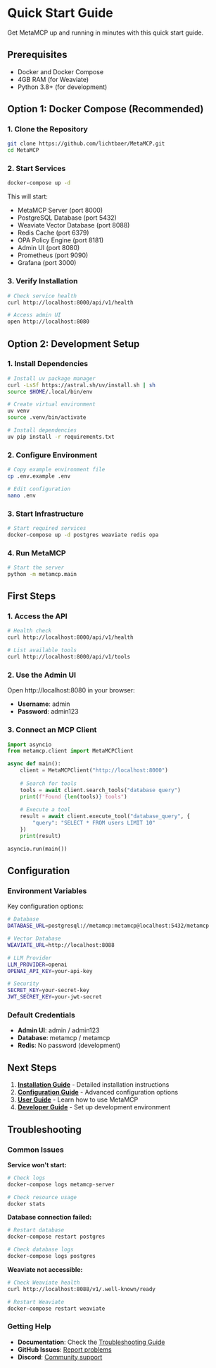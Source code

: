 # Quick Start Guide

Get MetaMCP up and running in minutes with this quick start guide.

## Prerequisites

- Docker and Docker Compose
- 4GB RAM (for Weaviate)
- Python 3.8+ (for development)

## Option 1: Docker Compose (Recommended)

### 1. Clone the Repository

```bash
git clone https://github.com/lichtbaer/MetaMCP.git
cd MetaMCP
```

### 2. Start Services

```bash
docker-compose up -d
```

This will start:
- MetaMCP Server (port 8000)
- PostgreSQL Database (port 5432)
- Weaviate Vector Database (port 8088)
- Redis Cache (port 6379)
- OPA Policy Engine (port 8181)
- Admin UI (port 8080)
- Prometheus (port 9090)
- Grafana (port 3000)

### 3. Verify Installation

```bash
# Check service health
curl http://localhost:8000/api/v1/health

# Access admin UI
open http://localhost:8080
```

## Option 2: Development Setup

### 1. Install Dependencies

```bash
# Install uv package manager
curl -LsSf https://astral.sh/uv/install.sh | sh
source $HOME/.local/bin/env

# Create virtual environment
uv venv
source .venv/bin/activate

# Install dependencies
uv pip install -r requirements.txt
```

### 2. Configure Environment

```bash
# Copy example environment file
cp .env.example .env

# Edit configuration
nano .env
```

### 3. Start Infrastructure

```bash
# Start required services
docker-compose up -d postgres weaviate redis opa
```

### 4. Run MetaMCP

```bash
# Start the server
python -m metamcp.main
```

## First Steps

### 1. Access the API

```bash
# Health check
curl http://localhost:8000/api/v1/health

# List available tools
curl http://localhost:8000/api/v1/tools
```

### 2. Use the Admin UI

Open http://localhost:8080 in your browser:
- **Username**: admin
- **Password**: admin123

### 3. Connect an MCP Client

```python
import asyncio
from metamcp.client import MetaMCPClient

async def main():
    client = MetaMCPClient("http://localhost:8000")
    
    # Search for tools
    tools = await client.search_tools("database query")
    print(f"Found {len(tools)} tools")
    
    # Execute a tool
    result = await client.execute_tool("database_query", {
        "query": "SELECT * FROM users LIMIT 10"
    })
    print(result)

asyncio.run(main())
```

## Configuration

### Environment Variables

Key configuration options:

```bash
# Database
DATABASE_URL=postgresql://metamcp:metamcp@localhost:5432/metamcp

# Vector Database
WEAVIATE_URL=http://localhost:8088

# LLM Provider
LLM_PROVIDER=openai
OPENAI_API_KEY=your-api-key

# Security
SECRET_KEY=your-secret-key
JWT_SECRET_KEY=your-jwt-secret
```

### Default Credentials

- **Admin UI**: admin / admin123
- **Database**: metamcp / metamcp
- **Redis**: No password (development)

## Next Steps

1. **[Installation Guide](installation.md)** - Detailed installation instructions
2. **[Configuration Guide](configuration.md)** - Advanced configuration options
3. **[User Guide](../user-guide/overview.md)** - Learn how to use MetaMCP
4. **[Developer Guide](../developer-guide/development-setup.md)** - Set up development environment

## Troubleshooting

### Common Issues

**Service won't start:**
```bash
# Check logs
docker-compose logs metamcp-server

# Check resource usage
docker stats
```

**Database connection failed:**
```bash
# Restart database
docker-compose restart postgres

# Check database logs
docker-compose logs postgres
```

**Weaviate not accessible:**
```bash
# Check Weaviate health
curl http://localhost:8088/v1/.well-known/ready

# Restart Weaviate
docker-compose restart weaviate
```

### Getting Help

- **Documentation**: Check the [Troubleshooting Guide](../reference/troubleshooting.md)
- **GitHub Issues**: [Report problems](https://github.com/lichtbaer/MetaMCP/issues)
- **Discord**: [Community support](https://discord.gg/metamcp) 